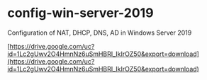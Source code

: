 # config-win-server-2019
Configuration of NAT, DHCP, DNS, AD in Windows Server 2019

[https://drive.google.com/uc?id=1Lc2gUwv2O4HmnNz6uSmHBRI_IkIrOZ50&export=download](https://drive.google.com/uc?id=1Lc2gUwv2O4HmnNz6uSmHBRI_IkIrOZ50&export=download)
